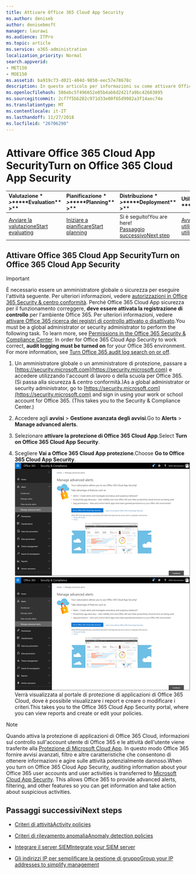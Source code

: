 ```yaml
---
title: Attivare Office 365 Cloud App Security
ms.author: deniseb
author: denisebmsft
manager: laurawi
ms.audience: ITPro
ms.topic: article
ms.service: o365-administration
localization_priority: Normal
search.appverid:
- MET150
- MOE150
ms.assetid: ba919c73-d021-404d-9850-eec57e78678c
description: In questo articolo per informazioni su come attivare Office 365 Advanced Security Management, con tecnologia Cloud App sicurezza in Microsoft Azure.
ms.openlocfilehash: 586ebc5f496652e05b4ab6d2421fa9bc42603895
ms.sourcegitcommit: 2cf7f5bb282c971d33e00f65d9982a3f14aec74e
ms.translationtype: MT
ms.contentlocale: it-IT
ms.lasthandoff: 11/27/2018
ms.locfileid: "26706290"
---
```

# <a name="turn-on-office-365-cloud-app-security"></a><span data-ttu-id="4375d-103">Attivare Office 365 Cloud App Security</span><span class="sxs-lookup"><span data-stu-id="4375d-103">Turn on Office 365 Cloud App Security</span></span>
  
|<span data-ttu-id="4375d-104">Valutazione \* *\>*\*</span><span class="sxs-lookup"><span data-stu-id="4375d-104">\*\*\*\*Evaluation\*\* \>\*\*</span></span>|<span data-ttu-id="4375d-105">Pianificazione \* *\>*\*</span><span class="sxs-lookup"><span data-stu-id="4375d-105">\*\*\*\*Planning\*\* \>\*\*</span></span>|<span data-ttu-id="4375d-106">Distribuzione \* *\>*\*</span><span class="sxs-lookup"><span data-stu-id="4375d-106">\*\*\*\*Deployment\*\* \>\*\*</span></span>|<span data-ttu-id="4375d-107">Utilizzo \* \* \*</span><span class="sxs-lookup"><span data-stu-id="4375d-107">\*\*\*\*Utilization\*\*\*\*</span></span>|
|:-----|:-----|:-----|:-----|
|[<span data-ttu-id="4375d-108">Avviare la valutazione</span><span class="sxs-lookup"><span data-stu-id="4375d-108">Start evaluating</span></span>](office-365-cas-overview.md) <br/> |[<span data-ttu-id="4375d-109">Iniziare a pianificare</span><span class="sxs-lookup"><span data-stu-id="4375d-109">Start planning</span></span>](get-ready-for-office-365-cas.md) <br/> |<span data-ttu-id="4375d-110">Si è seguito!</span><span class="sxs-lookup"><span data-stu-id="4375d-110">You are here!</span></span>  <br/> [<span data-ttu-id="4375d-111">Passaggio successivo</span><span class="sxs-lookup"><span data-stu-id="4375d-111">Next step</span></span>](activity-policies-and-alerts.md) <br/> |[<span data-ttu-id="4375d-112">Avviare utilizzando</span><span class="sxs-lookup"><span data-stu-id="4375d-112">Start utilizing</span></span>](utilization-activities-for-ocas.md) <br/> |
  
## <a name="turn-on-office-365-cloud-app-security"></a><span data-ttu-id="4375d-113">Attivare Office 365 Cloud App Security</span><span class="sxs-lookup"><span data-stu-id="4375d-113">Turn on Office 365 Cloud App Security</span></span>

> [!IMPORTANT]
> <span data-ttu-id="4375d-p101">È necessario essere un amministratore globale o sicurezza per eseguire l'attività seguente. Per ulteriori informazioni, vedere [autorizzazioni in Office 365 Security &amp; centro conformità](permissions-in-the-security-and-compliance-center.md). Perché Office 365 Cloud App sicurezza per il funzionamento correggere, **deve essere attivata la registrazione di controllo** per l'ambiente Office 365. Per ulteriori informazioni, vedere [attivare Office 365 ricerca dei registri di controllo attivato o disattivato](turn-audit-log-search-on-or-off.md).</span><span class="sxs-lookup"><span data-stu-id="4375d-p101">You must be a global administrator or security administrator to perform the following task. To learn more, see [Permissions in the Office 365 Security &amp; Compliance Center](permissions-in-the-security-and-compliance-center.md). In order for Office 365 Cloud App Security to work correct, **audit logging must be turned on** for your Office 365 environment. For more information, see [Turn Office 365 audit log search on or off](turn-audit-log-search-on-or-off.md).</span></span> 
  
1. <span data-ttu-id="4375d-p102">Un amministratore globale o un amministratore di protezione, passare a [https://security.microsoft.com](https://security.microsoft.com) e accedere utilizzando l'account di lavoro o della scuola per Office 365. (Si passa alla sicurezza &amp; centro conformità.)</span><span class="sxs-lookup"><span data-stu-id="4375d-p102">As a global administrator or security administrator, go to [https://security.microsoft.com](https://security.microsoft.com) and sign in using your work or school account for Office 365. (This takes you to the Security &amp; Compliance Center.)</span></span> 
    
2. <span data-ttu-id="4375d-120">Accedere agli **avvisi** \> **Gestione avanzata degli avvisi**.</span><span class="sxs-lookup"><span data-stu-id="4375d-120">Go to **Alerts** \> **Manage advanced alerts**.</span></span>
    
3. <span data-ttu-id="4375d-121">Selezionare **attivare la protezione di Office 365 Cloud App**.</span><span class="sxs-lookup"><span data-stu-id="4375d-121">Select **Turn on Office 365 Cloud App Security**.</span></span>
    
4. <span data-ttu-id="4375d-122">Scegliere **Vai a Office 365 Cloud App protezione**.</span><span class="sxs-lookup"><span data-stu-id="4375d-122">Choose **Go to Office 365 Cloud App Security**.</span></span><br/><span data-ttu-id="4375d-123">![In sicurezza &amp; centro conformità, selezionare Gestisci avvisi avanzate per accedere alla sicurezza di Office 365 Cloud App](media/958632d4-03e3-4ade-8e22-d5509db6fca7.png)</span><span class="sxs-lookup"><span data-stu-id="4375d-123">![In the Security &amp; Compliance Center, choose Manage Advanced Alerts to go to Office 365 Cloud App Security](media/958632d4-03e3-4ade-8e22-d5509db6fca7.png)</span></span><br/><span data-ttu-id="4375d-124">Verrà visualizzata al portale di protezione di applicazioni di Office 365 Cloud, dove è possibile visualizzare i report e creare o modificare i criteri.</span><span class="sxs-lookup"><span data-stu-id="4375d-124">This takes you to the Office 365 Cloud App Security portal, where you can view reports and create or edit your policies.</span></span>
    
> [!NOTE]
> <span data-ttu-id="4375d-p103">Quando attiva la protezione di applicazioni di Office 365 Cloud, informazioni sul controllo sull'account utente di Office 365 e le attività dell'utente viene trasferite alla [Protezione di Microsoft Cloud App](https://aka.ms/whatiscas). In questo modo Office 365 fornire avvisi avanzati, filtro e altre caratteristiche che consentono di ottenere informazioni e agire sulle attività potenzialmente dannoso.</span><span class="sxs-lookup"><span data-stu-id="4375d-p103">When you turn on Office 365 Cloud App Security, auditing information about your Office 365 user accounts and user activities is transferred to [Microsoft Cloud App Security](https://aka.ms/whatiscas). This allows Office 365 to provide advanced alerts, filtering, and other features so you can get information and take action about suspicious activities.</span></span> 
  
## <a name="next-steps"></a><span data-ttu-id="4375d-127">Passaggi successivi</span><span class="sxs-lookup"><span data-stu-id="4375d-127">Next steps</span></span>

- [<span data-ttu-id="4375d-128">Criteri di attività</span><span class="sxs-lookup"><span data-stu-id="4375d-128">Activity policies</span></span>](activity-policies-and-alerts.md)
    
- [<span data-ttu-id="4375d-129">Criteri di rilevamento anomalia</span><span class="sxs-lookup"><span data-stu-id="4375d-129">Anomaly detection policies</span></span>](anomaly-detection-policies-in-ocas.md)
    
- [<span data-ttu-id="4375d-130">Integrare il server SIEM</span><span class="sxs-lookup"><span data-stu-id="4375d-130">Integrate your SIEM server</span></span>](integrate-your-siem-server-with-office-365-cas.md)
    
- [<span data-ttu-id="4375d-131">Gli indirizzi IP per semplificare la gestione di gruppo</span><span class="sxs-lookup"><span data-stu-id="4375d-131">Group your IP addresses to simplify management</span></span>](group-your-ip-addresses-in-ocas.md)
    

